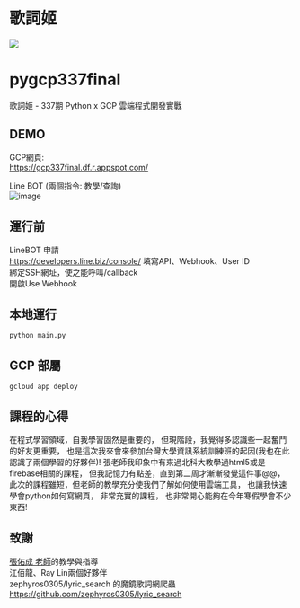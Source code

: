 # 歌詞姬
<img src="https://i.imgur.com/fas3vUi.jpg">

# pygcp337final
歌詞姬 - 337期 Python x GCP 雲端程式開發實戰

## DEMO
GCP網頁:  <br />
https://gcp337final.df.r.appspot.com/

Line BOT (兩個指令: 教學/查詢)  <br />
![image](https://i.imgur.com/YBKeoWK.png)

## 運行前
LineBOT 申請  <br />
https://developers.line.biz/console/
填寫API、Webhook、User ID  <br />
綁定SSH網址，使之能呼叫/callback  <br />
開啟Use Webhook

## 本地運行
```
python main.py
```

## GCP 部屬
```
gcloud app deploy
```

## 課程的心得
在程式學習領域，自我學習固然是重要的，
但現階段，我覺得多認識些一起奮鬥的好友更重要，
也是這次我來會來參加台灣大學資訊系統訓練班的起因(我也在此認識了兩個學習的好夥伴)!
張老師我印象中有來過北科大教學過html5或是firebase相關的課程，
但我記憶力有點差，直到第二周才漸漸發覺這件事@@，
此次的課程雖短，但老師的教學充分使我們了解如何使用雲端工具，
也讓我快速學會python如何寫網頁，
非常充實的課程，
也非常開心能夠在今年寒假學會不少東西!

## 致謝
[張佑成 老師](https://train.csie.ntu.edu.tw/train/teacher.php?id=100)的教學與指導  <br />
江佰龍、Ray Lin兩個好夥伴  <br />
zephyros0305/lyric_search 的魔鏡歌詞網爬蟲  <br />
https://github.com/zephyros0305/lyric_search
